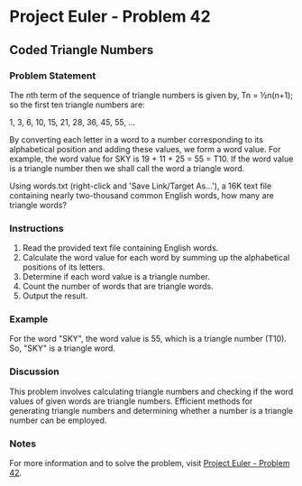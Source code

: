 # Project Euler - Problem 42

## Coded Triangle Numbers

### Problem Statement

The nth term of the sequence of triangle numbers is given by, Tn = ½n(n+1); so the first ten triangle numbers are:

1, 3, 6, 10, 15, 21, 28, 36, 45, 55, ...

By converting each letter in a word to a number corresponding to its alphabetical position and adding these values, we form a word value. For example, the word value for SKY is 19 + 11 + 25 = 55 = T10. If the word value is a triangle number then we shall call the word a triangle word.

Using words.txt (right-click and 'Save Link/Target As...'), a 16K text file containing nearly two-thousand common English words, how many are triangle words?

### Instructions

1. Read the provided text file containing English words.
2. Calculate the word value for each word by summing up the alphabetical positions of its letters.
3. Determine if each word value is a triangle number.
4. Count the number of words that are triangle words.
5. Output the result.

### Example

For the word "SKY", the word value is 55, which is a triangle number (T10). So, "SKY" is a triangle word.

### Discussion

This problem involves calculating triangle numbers and checking if the word values of given words are triangle numbers. Efficient methods for generating triangle numbers and determining whether a number is a triangle number can be employed.

### Notes

For more information and to solve the problem, visit [Project Euler - Problem 42](https://projecteuler.net/problem=42).

